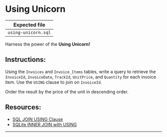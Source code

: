 # Using Unicorn

| Expected file |
| ------------- |
| `using-unicorn.sql` |

Harness the power of the **Using Unicorn!**

## Instructions:

Using the `Invoices` and `Invoice_Items` tables, write a query to retrieve the `InvoiceId`, `InvoiceDate`, `TrackId`, `UnitPrice`, and `Quantity` for each invoice item. Use the `USING` clause to join on `InvoiceId`.

Order the result by the price of the unit in descending order.

## Resources:

- [SQL JOIN USING Clause](https://www.w3resource.com/sql/joins/perform-a-join-using-clause.php)
- [SQLite INNER JOIN with USING](https://www.sqlitetutorial.net/sqlite-inner-join/)

---